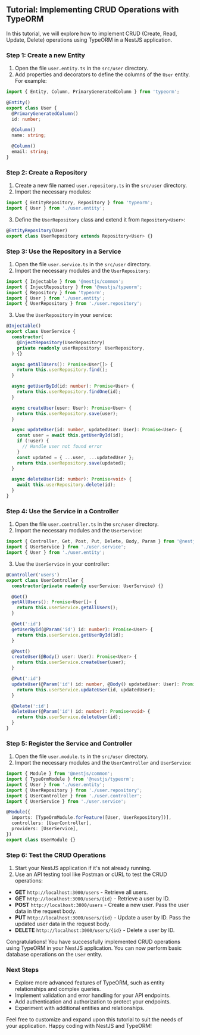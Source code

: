 ## Tutorial: Implementing CRUD Operations with TypeORM

In this tutorial, we will explore how to implement CRUD (Create, Read, Update, Delete) operations using TypeORM in a NestJS application.

### Step 1: Create a new Entity

1. Open the file `user.entity.ts` in the `src/user` directory.
2. Add properties and decorators to define the columns of the `User` entity. For example:

```typescript
import { Entity, Column, PrimaryGeneratedColumn } from 'typeorm';

@Entity()
export class User {
  @PrimaryGeneratedColumn()
  id: number;

  @Column()
  name: string;

  @Column()
  email: string;
}
```

### Step 2: Create a Repository

1. Create a new file named `user.repository.ts` in the `src/user` directory.
2. Import the necessary modules:

```typescript
import { EntityRepository, Repository } from 'typeorm';
import { User } from './user.entity';
```

3. Define the `UserRepository` class and extend it from `Repository<User>`:

```typescript
@EntityRepository(User)
export class UserRepository extends Repository<User> {}
```

### Step 3: Use the Repository in a Service

1. Open the file `user.service.ts` in the `src/user` directory.
2. Import the necessary modules and the `UserRepository`:

```typescript
import { Injectable } from '@nestjs/common';
import { InjectRepository } from '@nestjs/typeorm';
import { Repository } from 'typeorm';
import { User } from './user.entity';
import { UserRepository } from './user.repository';
```

3. Use the `UserRepository` in your service:

```typescript
@Injectable()
export class UserService {
  constructor(
    @InjectRepository(UserRepository)
    private readonly userRepository: UserRepository,
  ) {}

  async getAllUsers(): Promise<User[]> {
    return this.userRepository.find();
  }

  async getUserById(id: number): Promise<User> {
    return this.userRepository.findOne(id);
  }

  async createUser(user: User): Promise<User> {
    return this.userRepository.save(user);
  }

  async updateUser(id: number, updatedUser: User): Promise<User> {
    const user = await this.getUserById(id);
    if (!user) {
      // Handle user not found error
    }
    const updated = { ...user, ...updatedUser };
    return this.userRepository.save(updated);
  }

  async deleteUser(id: number): Promise<void> {
    await this.userRepository.delete(id);
  }
}
```

### Step 4: Use the Service in a Controller

1. Open the file `user.controller.ts` in the `src/user` directory.
2. Import the necessary modules and the `UserService`:

```typescript
import { Controller, Get, Post, Put, Delete, Body, Param } from '@nestjs/common';
import { UserService } from './user.service';
import { User } from './user.entity';
```

3. Use the `UserService` in your controller:

```typescript
@Controller('users')
export class UserController {
  constructor(private readonly userService: UserService) {}

  @Get()
  getAllUsers(): Promise<User[]> {
    return this.userService.getAllUsers();
  }

  @Get(':id')
  getUserById(@Param('id') id: number): Promise<User> {
    return this.userService.getUserById(id);
  }

  @Post()
  createUser(@Body() user: User): Promise<User> {
    return this.userService.createUser(user);
  }

  @Put(':id')
  updateUser(@Param('id') id: number, @Body() updatedUser: User): Promise<User> {
    return this.userService.updateUser(id, updatedUser);
  }

  @Delete(':id')
  deleteUser(@Param('id') id: number): Promise<void> {
    return this.userService.deleteUser(id);
  }
}
```

### Step 5: Register the Service and Controller

1. Open the file `user.module.ts` in the `src/user` directory.
2. Import the necessary modules and the `UserController` and `UserService`:

```typescript
import { Module } from '@nestjs/common';
import { TypeOrmModule } from '@nestjs/typeorm';
import { User } from './user.entity';
import { UserRepository } from './user.repository';
import { UserController } from './user.controller';
import { UserService } from './user.service';

@Module({
  imports: [TypeOrmModule.forFeature([User, UserRepository])],
  controllers: [UserController],
  providers: [UserService],
})
export class UserModule {}
```

### Step 6: Test the CRUD Operations

1. Start your NestJS application if it's not already running.
2. Use an API testing tool like Postman or cURL to test the CRUD operations:

- **GET** `http://localhost:3000/users` - Retrieve all users.
- **GET** `http://localhost:3000/users/{id}` - Retrieve a user by ID.
- **POST** `http://localhost:3000/users` - Create a new user. Pass the user data in the request body.
- **PUT** `http://localhost:3000/users/{id}` - Update a user by ID. Pass the updated user data in the request body.
- **DELETE** `http://localhost:3000/users/{id}` - Delete a user by ID.

Congratulations! You have successfully implemented CRUD operations using TypeORM in your NestJS application. You can now perform basic database operations on the `User` entity.

### Next Steps

- Explore more advanced features of TypeORM, such as entity relationships and complex queries.
- Implement validation and error handling for your API endpoints.
- Add authentication and authorization to protect your endpoints.
- Experiment with additional entities and relationships.

Feel free to customize and expand upon this tutorial to suit the needs of your application. Happy coding with NestJS and TypeORM!